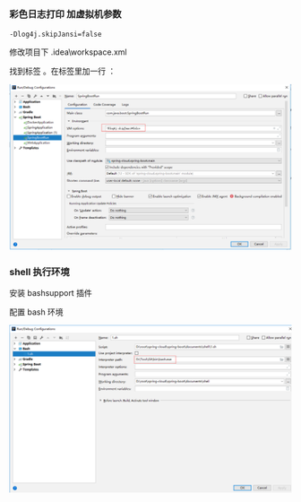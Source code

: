 ### 彩色日志打印 加虚拟机参数

    -Dlog4j.skipJansi=false
    
修改项目下 .idea\workspace.xml
    
找到标签 <component name="PropertiesComponent">。在标签里加一行  ：

<property name="dynamic.classpath" value="true" />
    
![](documents/image/1.png)

### shell 执行环境

安装 bashsupport 插件

配置 bash 环境

![](documents/image/2.png)
